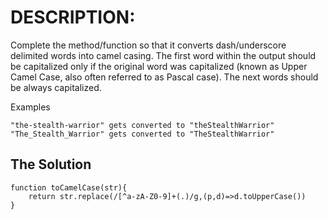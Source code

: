 # DESCRIPTION:
Complete the method/function so that it converts dash/underscore delimited words into camel casing. The first word within the output should be capitalized only if the original word was capitalized (known as Upper Camel Case, also often referred to as Pascal case). The next words should be always capitalized.

Examples
```
"the-stealth-warrior" gets converted to "theStealthWarrior"
"The_Stealth_Warrior" gets converted to "TheStealthWarrior"
```

## The Solution
```
function toCamelCase(str){
    return str.replace(/[^a-zA-Z0-9]+(.)/g,(p,d)=>d.toUpperCase())
}
```
